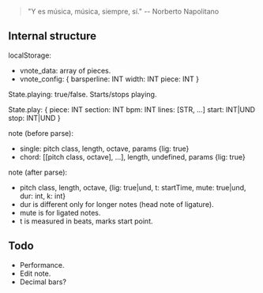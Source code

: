 > "Y es música, música, siempre, sí." -- Norberto Napolitano

## Internal structure

localStorage:
- vnote_data: array of pieces.
- vnote_config: {
   barsperline: INT
   width: INT
   piece: INT
}

State.playing: true/false. Starts/stops playing.

State.play: {
   piece:   INT
   section: INT
   bpm:     INT
   lines: [STR, ...]
   start: INT|UND
   stop:  INT|UND
}

note (before parse):
- single: pitch class, length, octave, params {lig: true}
- chord: [[pitch class, octave], ...], length, undefined, params {lig: true}

note (after parse):
- pitch class, length, octave, {lig: true|und, t: startTime, mute: true|und, dur: int, k: int}
- dur is different only for longer notes (head note of ligature).
- mute is for ligated notes.
- t is measured in beats, marks start point.

## Todo

- Performance.
- Edit note.
- Decimal bars?
